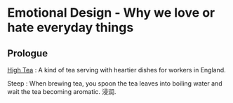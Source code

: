 # Emotional Design - Why we love or hate everyday things 

## Prologue 

[High Tea](https://www.thespruceeats.com/afternoon-vs-high-tea-difference-435327) : A kind of tea serving with heartier dishes for workers in England. 

Steep : When brewing tea, you spoon the tea leaves into boiling water and wait the tea becoming aromatic. 浸润.

